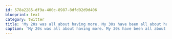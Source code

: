 ```yaml
---
id: 578a2285-df9a-400c-8987-8dfd02d9d406
blueprint: text
category: twitter
title: 'My 20s was all about having more. My 30s have been all about having less'
caption: 'My 20s was all about having more. My 30s have been all about having less'
---
```

